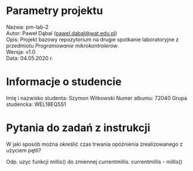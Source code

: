 # Parametry projektu

Nazwa: pm-lab-2  
Autor: Paweł Dąbal (pawel.dabal@wat.edu.pl)  
Opis: Projekt bazowy repozytorium na drugie spotkanie laboratoryjne z przedmiotu _Programowanie mikrokontrolerów_.  
Wersja: v1.0  
Data: 04.05.2020 r.

# Informacje o studencie

Imię i nazwisko studenta: Szymon Witkowski
Numer albumu: 72040 
Grupa studencka: WEL18EQ5S1

# Pytania do zadań z instrukcji
W jaki sposób można określić czas trwania
opóźnienia zrealizowanego z użyciem pętli?

Odp. uzyc funkcji millis() do zmiennej currentmillis. currentmillis - millis()
